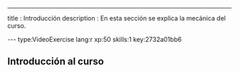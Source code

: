 ---
title       : Introducción
description : En esta sección se explica la mecánica del curso.


--- type:VideoExercise lang:r xp:50 skills:1 key:2732a01bb6
## Introducción al curso


